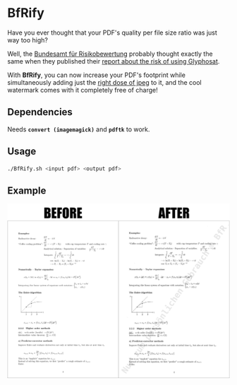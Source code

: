 # BfRify

Have you ever thought that your PDF's quality per file size ratio was just way too high?

Well, the [Bundesamt für Risikobewertung](https://www.bfr.bund.de/en/home.html)
probably thought exactly the same when they published their [report about the risk of using Glyphosat](https://fragdenstaat.de/aktionen/zensurheberrecht-2019/).

With **BfRify**, you can now increase your PDF's footprint while simultaneously adding just the [right dose of jpeg](http://needsmorejpeg.com/) to it, and the cool watermark comes with it completely free of charge!

## Dependencies

Needs **`convert (imagemagick)`** and **`pdftk`** to work.

## Usage

```bash
./BfRify.sh <input pdf> <output pdf>
```

## Example

![Before vs. after](beforeafter.png)